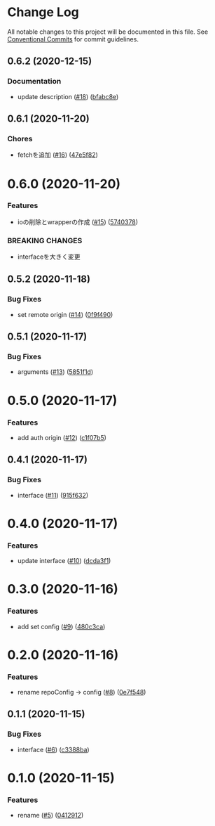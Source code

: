 # Change Log

All notable changes to this project will be documented in this file.
See [Conventional Commits](https://conventionalcommits.org) for commit guidelines.

<a name="0.6.2"></a>
## 0.6.2 (2020-12-15)


### Documentation

* update description ([#18](https://github.com/Himenon/git-control-js/issues/18)) ([bfabc8e](https://github.com/Himenon/git-control-js/commit/bfabc8e))





<a name="0.6.1"></a>
## 0.6.1 (2020-11-20)


### Chores

* fetchを追加 ([#16](https://github.com/Himenon/git-control-js/issues/16)) ([47e5f82](https://github.com/Himenon/git-control-js/commit/47e5f82))





<a name="0.6.0"></a>
# 0.6.0 (2020-11-20)


### Features

* ioの削除とwrapperの作成 ([#15](https://github.com/Himenon/git-control-js/issues/15)) ([5740378](https://github.com/Himenon/git-control-js/commit/5740378))


### BREAKING CHANGES

* interfaceを大きく変更





<a name="0.5.2"></a>
## 0.5.2 (2020-11-18)


### Bug Fixes

* set remote origin ([#14](https://github.com/Himenon/git-control-js/issues/14)) ([0f9f490](https://github.com/Himenon/git-control-js/commit/0f9f490))





<a name="0.5.1"></a>
## 0.5.1 (2020-11-17)


### Bug Fixes

* arguments ([#13](https://github.com/Himenon/git-control-js/issues/13)) ([5851f1d](https://github.com/Himenon/git-control-js/commit/5851f1d))





<a name="0.5.0"></a>
# 0.5.0 (2020-11-17)


### Features

* add auth origin ([#12](https://github.com/Himenon/git-control-js/issues/12)) ([c1f07b5](https://github.com/Himenon/git-control-js/commit/c1f07b5))





<a name="0.4.1"></a>
## 0.4.1 (2020-11-17)


### Bug Fixes

* interface ([#11](https://github.com/Himenon/git-control-js/issues/11)) ([915f632](https://github.com/Himenon/git-control-js/commit/915f632))





<a name="0.4.0"></a>
# 0.4.0 (2020-11-17)


### Features

* update interface ([#10](https://github.com/Himenon/git-control-js/issues/10)) ([dcda3f1](https://github.com/Himenon/git-control-js/commit/dcda3f1))





<a name="0.3.0"></a>
# 0.3.0 (2020-11-16)


### Features

* add set config ([#9](https://github.com/Himenon/git-control-js/issues/9)) ([480c3ca](https://github.com/Himenon/git-control-js/commit/480c3ca))





<a name="0.2.0"></a>
# 0.2.0 (2020-11-16)


### Features

* rename repoConfig -> config ([#8](https://github.com/Himenon/git-control-js/issues/8)) ([0e7f548](https://github.com/Himenon/git-control-js/commit/0e7f548))





<a name="0.1.1"></a>
## 0.1.1 (2020-11-15)


### Bug Fixes

* interface ([#6](https://github.com/Himenon/git-control-js/issues/6)) ([c3388ba](https://github.com/Himenon/git-control-js/commit/c3388ba))





<a name="0.1.0"></a>
# 0.1.0 (2020-11-15)


### Features

* rename ([#5](https://github.com/Himenon/git-control-js/issues/5)) ([0412912](https://github.com/Himenon/git-control-js/commit/0412912))
